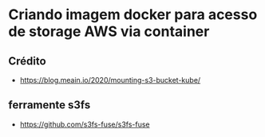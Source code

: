 
# Criando imagem docker para acesso de storage AWS via container

## Crédito
  * https://blog.meain.io/2020/mounting-s3-bucket-kube/


## ferramente s3fs
  * https://github.com/s3fs-fuse/s3fs-fuse
